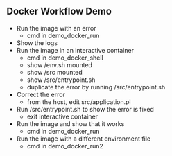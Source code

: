 ## Docker Workflow Demo
* Run the image with an error
  - cmd in demo_docker_run
* Show the logs
* Run the image in an interactive container
  - cmd in demo_docker_shell
  - show /env.sh mounted
  - show /src mounted
  - show /src/entrypoint.sh
  - duplicate the error by running /src/entrypoint.sh
* Correct the error
  - from the host, edit src/application.pl
* Run /src/entrypoint.sh to show the error is fixed
  - exit interactive container
* Run the image and show that it works
  - cmd in demo_docker_run
* Run the image with a different environment file
  - cmd in demo_docker_run2
